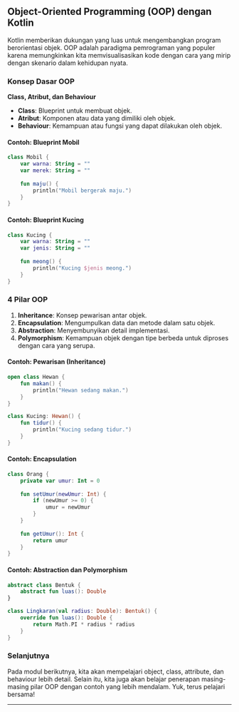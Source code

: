 ## Object-Oriented Programming (OOP) dengan Kotlin

Kotlin memberikan dukungan yang luas untuk mengembangkan program berorientasi objek. OOP adalah paradigma pemrograman yang populer karena memungkinkan kita memvisualisasikan kode dengan cara yang mirip dengan skenario dalam kehidupan nyata.

### Konsep Dasar OOP

**Class, Atribut, dan Behaviour**
- **Class**: Blueprint untuk membuat objek.
- **Atribut**: Komponen atau data yang dimiliki oleh objek.
- **Behaviour**: Kemampuan atau fungsi yang dapat dilakukan oleh objek.

#### Contoh: Blueprint Mobil
```kotlin
class Mobil {
    var warna: String = ""
    var merek: String = ""
    
    fun maju() {
        println("Mobil bergerak maju.")
    }
}
```

#### Contoh: Blueprint Kucing
```kotlin
class Kucing {
    var warna: String = ""
    var jenis: String = ""
    
    fun meong() {
        println("Kucing $jenis meong.")
    }
}
```

### 4 Pilar OOP

1. **Inheritance**: Konsep pewarisan antar objek.
2. **Encapsulation**: Mengumpulkan data dan metode dalam satu objek.
3. **Abstraction**: Menyembunyikan detail implementasi.
4. **Polymorphism**: Kemampuan objek dengan tipe berbeda untuk diproses dengan cara yang serupa.

#### Contoh: Pewarisan (Inheritance)
```kotlin
open class Hewan {
    fun makan() {
        println("Hewan sedang makan.")
    }
}

class Kucing: Hewan() {
    fun tidur() {
        println("Kucing sedang tidur.")
    }
}
```

#### Contoh: Encapsulation
```kotlin
class Orang {
    private var umur: Int = 0
    
    fun setUmur(newUmur: Int) {
        if (newUmur >= 0) {
            umur = newUmur
        }
    }
    
    fun getUmur(): Int {
        return umur
    }
}
```

#### Contoh: Abstraction dan Polymorphism
```kotlin
abstract class Bentuk {
    abstract fun luas(): Double
}

class Lingkaran(val radius: Double): Bentuk() {
    override fun luas(): Double {
        return Math.PI * radius * radius
    }
}
```

### Selanjutnya

Pada modul berikutnya, kita akan mempelajari object, class, attribute, dan behaviour lebih detail. Selain itu, kita juga akan belajar penerapan masing-masing pilar OOP dengan contoh yang lebih mendalam. Yuk, terus pelajari bersama!

---

